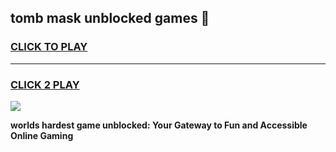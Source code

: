 
## tomb mask unblocked games 👋
<h3>
<a href="https://premium.freeplayer.one?title=tomb_mask_unblocked_games&ref=13F">CLICK TO PLAY</a></h3>
<hr>

<h3>
<a href="https://premium.freeplayer.one?title=tomb_mask_unblocked_games&ref=13F">CLICK 2 PLAY</a>
  
</h3>

<a href="https://premium.freeplayer.one?title=tomb_mask_unblocked_games&ref=12F/"><img src="https://clearcache.store/games.png"></a>


**worlds hardest game unblocked: Your Gateway to Fun and Accessible Online Gaming**
